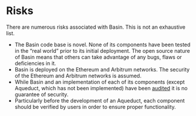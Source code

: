 # Risks

There are numerous risks associated with Basin. This is not an exhaustive list.

* The Basin code base is novel. None of its components have been tested in the “real world” prior to its initial deployment. The open source nature of Basin means that others can take advantage of any bugs, flaws or deficiencies in it.
* Basin is deployed on the Ethereum and Arbitrum networks. The security of the Ethereum and Arbitrum networks is assumed.
* While Basin and an implementation of each of its components (except Aqueduct, which has not been implemented) have been [audited](resources/audits.md) it is no guarantee of security.
* Particularly before the development of an Aqueduct, each component should be verified by users in order to ensure proper functionality.
